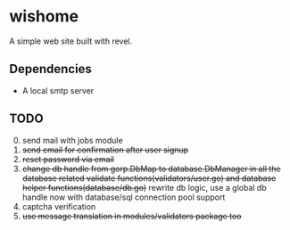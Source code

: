 # wishome

A simple web site built with revel.

## Dependencies

*  A local smtp server

## TODO

0. send mail with jobs module
1. <del>send email for confirmation after user signup</del>
2. <del>reset password via email</del>
3. <del>change db handle from gorp.DbMap to database.DbManager in all the database related validate functions(validators/user.go) and database helper functions(database/db.go)</del> rewrite db logic, use a global db handle now with database/sql connection pool support
4. captcha verification
5. <del>use message translation in modules/validators package too</del>

